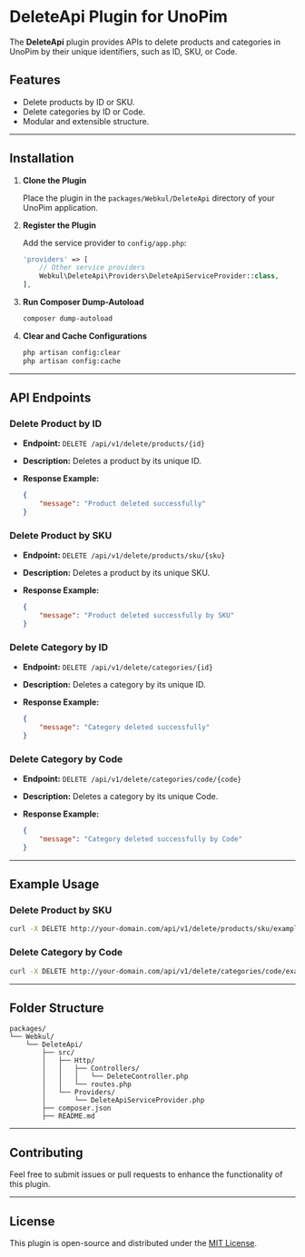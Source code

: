 # DeleteApi Plugin for UnoPim

The **DeleteApi** plugin provides APIs to delete products and categories in UnoPim by their unique identifiers, such as ID, SKU, or Code.

## Features

- Delete products by ID or SKU.
- Delete categories by ID or Code.
- Modular and extensible structure.

---

## Installation

1. **Clone the Plugin**

   Place the plugin in the `packages/Webkul/DeleteApi` directory of your UnoPim application.

2. **Register the Plugin**

   Add the service provider to `config/app.php`:

   ```php
   'providers' => [
       // Other service providers
       Webkul\DeleteApi\Providers\DeleteApiServiceProvider::class,
   ],
   ```

3. **Run Composer Dump-Autoload**

   ```bash
   composer dump-autoload
   ```

4. **Clear and Cache Configurations**

   ```bash
   php artisan config:clear
   php artisan config:cache
   ```

---

## API Endpoints

### Delete Product by ID

- **Endpoint:** `DELETE /api/v1/delete/products/{id}`
- **Description:** Deletes a product by its unique ID.
- **Response Example:**

  ```json
  {
      "message": "Product deleted successfully"
  }
  ```

### Delete Product by SKU

- **Endpoint:** `DELETE /api/v1/delete/products/sku/{sku}`
- **Description:** Deletes a product by its unique SKU.
- **Response Example:**

  ```json
  {
      "message": "Product deleted successfully by SKU"
  }
  ```

### Delete Category by ID

- **Endpoint:** `DELETE /api/v1/delete/categories/{id}`
- **Description:** Deletes a category by its unique ID.
- **Response Example:**

  ```json
  {
      "message": "Category deleted successfully"
  }
  ```

### Delete Category by Code

- **Endpoint:** `DELETE /api/v1/delete/categories/code/{code}`
- **Description:** Deletes a category by its unique Code.
- **Response Example:**

  ```json
  {
      "message": "Category deleted successfully by Code"
  }
  ```

---

## Example Usage

### Delete Product by SKU

```bash
curl -X DELETE http://your-domain.com/api/v1/delete/products/sku/example-sku
```

### Delete Category by Code

```bash
curl -X DELETE http://your-domain.com/api/v1/delete/categories/code/example-code
```

---

## Folder Structure

```plaintext
packages/
└── Webkul/
    └── DeleteApi/
        ├── src/
        │   ├── Http/
        │   │   ├── Controllers/
        │   │   │   └── DeleteController.php
        │   │   └── routes.php
        │   └── Providers/
        │       └── DeleteApiServiceProvider.php
        ├── composer.json
        ├── README.md
```

---

## Contributing

Feel free to submit issues or pull requests to enhance the functionality of this plugin.

---

## License

This plugin is open-source and distributed under the [MIT License](https://opensource.org/licenses/MIT).
